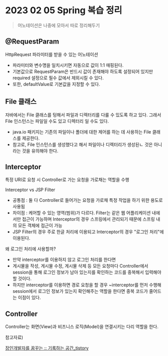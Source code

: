 # 2023 02 05 Spring 복습 정리 
> 어노테이션은 나중에 모아서 따로 정리해두기 

## @RequestParam
HttpRequest 파라미터를 받을 수 있는 어노테이션 
- 파라미터와 변수명을 일치시키면 자동으로 값이 1:1 매핑된다.
- 기본값으로 RequestParam은 반드시 값이 존재해야 하도록 설정되어 있지만 required 설정으로 필수 값에서 제외시킬 수 있다. 
- 또한, defaultValue로 기본값을 지정할 수 있다. 

## File 클래스 
자바에서는 File 클래스를 텅해서 파일과 디렉터리를 다룰 수 있도록 하고 있다. 그래서 File 인스턴스는 파일일 수도 있고 디렉터리 일 수도 있다.
- java.io 패키지는 기존의 파일이나 폴더에 대한 제어를 하는 데 사용하는 File 클래스를 제공한다.
- 참고로, File 인스턴스를 생성했다고 해서 파일이나 디렉터리가 생성된ㄴ 것은 아니라는 것을 유의해야 한다. 

## Interceptor
특정 URI로 요청 시 Controller로 가는 요청을 가로채는 역할을 수행 

Interceptor vs JSP Filter
- 공통점 : 둘 다 Controller로 들어가는 요청을 가로채 특정 작업을 하기 위한 용도로 사용됨 
- 차이점 : 케어할 수 있는 영역(범위)가 다르다. Filter는 같은 웹 어플리케이션 내에서만 접근이 가능하며 Interceptor의 경우 스프링에서 관리되기 때문에 스프링 내의 모든 객체에 접근이 가능 
- JSP Filter의 경우 주로 한글 처리에 이용되고 Interceptor의 경우 "로그인 처리"에 이용된다. 

왜 로그인 처리에 사용할까?
- 만약 interceptor를 이용하지 않고 로그인 처리를 한다면 
- 게시물을 작성, 게시물 수정, 게시물 삭제 등 모든 요청마다 Controller에서 session을 통해 로그인 정보가 남아 있는지를 확인하는 코드를 중복해서 입력해야 할 것이다.
- 하지만 interceptor를 이용하면 경로 요청을 할 경우 ~interceptor를 먼저 수행해 session에서 로그인 정보가 있는지 확인해주는 역할을 한다면 중복 코드가 줄어드는 이점이 있다. 

## Controller
Controller는 화면(View)과 비즈니스 로직(Model)을 연결시키는 다리 역할을 한다. 

참고자료)

[장인개발자를 꿈꾸는 :: 기록하는 공간_tistory](https://devbox.tistory.com/entry/Java-File-클래스)
